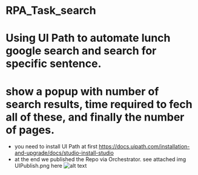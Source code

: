 # RPA_Task_search
# Using UI Path to automate lunch google search and search for specific sentence.
# show a popup with number of search results, time required to fech all of these, and finally the number of pages.
* you need to install UI Path at first https://docs.uipath.com/installation-and-upgrade/docs/studio-install-studio
* at the end we published the Repo via Orchestrator.
   see attached img UIPublish.png here 
   ![alt text](https://ibb.co/hCM2fz1)
